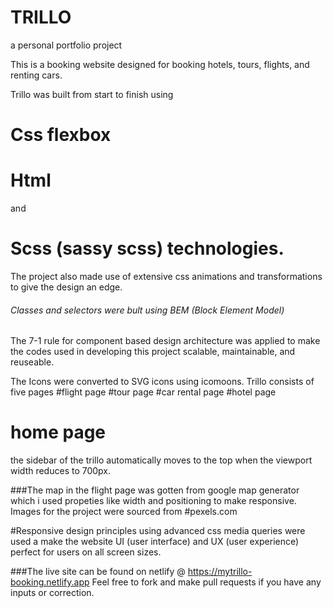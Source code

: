 # TRILLO
a personal portfolio project

This is a booking website designed for booking hotels, tours, flights, and renting cars.

Trillo was built from start to finish using

# Css flexbox
# Html
and
# Scss (sassy scss) technologies.
The project also made use of  extensive  css animations and transformations to give the design an edge.

###### Classes and selectors were bult using BEM (Block Element Model)
The 7-1 rule for component based design architecture was applied to make the codes used in developing this project scalable, maintainable, and reuseable.

The Icons were converted to SVG icons using icomoons.
Trillo consists of five pages
#flight page
#tour page
#car rental page
#hotel page
# home page
the sidebar of the trillo automatically moves to the top when the viewport width reduces to 700px.

###The map in the flight page was gotten from google map generator which i used propeties like width and positioning to make responsive.
Images for the project were sourced from #pexels.com

#Responsive design principles using advanced css media queries were used a make the website UI (user interface) and UX (user experience) perfect for users on all screen sizes.

###The live site can be found on netlify @ https://mytrillo-booking.netlify.app
Feel free to fork and make pull requests if you have any inputs or correction.
